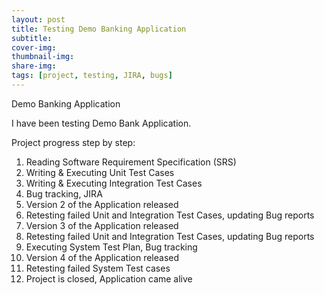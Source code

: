 ```yaml
---
layout: post
title: Testing Demo Banking Application
subtitle:
cover-img:
thumbnail-img: 
share-img:
tags: [project, testing, JIRA, bugs]
---
```


Demo Banking Application

I have been testing Demo Bank Application. 

Project progress step by step: 

1. Reading Software Requirement Specification (SRS)
2. Writing & Executing Unit Test Cases 
4. Writing & Executing Integration Test Cases
5. Bug tracking, JIRA
6. Version 2 of the Application released
7. Retesting failed Unit and Integration Test Cases, updating Bug reports
8. Version 3 of the Application released
9. Retesting failed Unit and Integration Test Cases, updating Bug reports
10. Executing System Test Plan, Bug tracking 
11. Version 4 of the Application released
12. Retesting failed System Test cases 
13. Project is closed, Application came alive



